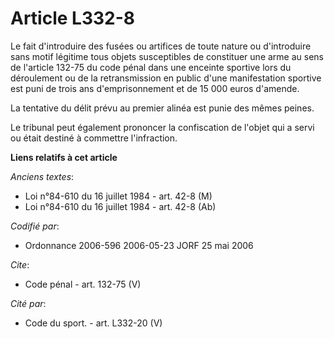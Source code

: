 # Article L332-8

Le fait d'introduire des fusées ou artifices de toute nature ou d'introduire sans motif légitime tous objets susceptibles de
constituer une arme au sens de l'article 132-75 du code pénal dans une enceinte sportive lors du déroulement ou de la
retransmission en public d'une manifestation sportive est puni de trois ans d'emprisonnement et de 15 000 euros d'amende. 

La tentative du délit prévu au premier alinéa est punie des mêmes peines. 

Le tribunal peut également prononcer la confiscation de l'objet qui a servi ou était destiné à commettre l'infraction.

**Liens relatifs à cet article**

_Anciens textes_:

  - Loi n°84-610 du 16 juillet 1984 - art. 42-8 (M)
  - Loi n°84-610 du 16 juillet 1984 - art. 42-8 (Ab)

_Codifié par_:

  - Ordonnance 2006-596 2006-05-23 JORF 25 mai 2006

_Cite_:

  - Code pénal - art. 132-75 (V)

_Cité par_:

  - Code du sport. - art. L332-20 (V)
